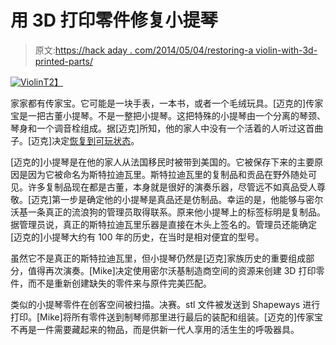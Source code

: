 # 用 3D 打印零件修复小提琴

> 原文:[https://hack aday . com/2014/05/04/restoring-a violin-with-3d-printed-parts/](https://hackaday.com/2014/05/04/restoring-a-violin-with-3d-printed-parts/)

[![Violin](../Images/dbb678e4d5c69e5c5dba3228473ff2bb.png)T2】](http://en.wikipedia.org/wiki/Stradivarius)

家家都有传家宝。它可能是一块手表，一本书，或者一个毛绒玩具。[迈克的]传家宝是一把古董小提琴。不是一整把小提琴。这把特殊的小提琴由一个分离的琴颈、琴身和一个调音栓组成。据[迈克]所知，他的家人中没有一个活着的人听过这首曲子。[迈克]决定[恢复到可玩状态](http://milwaukeemakerspace.org/2014/05/ressusciter-les-mort/)。

[迈克的]小提琴是在他的家人从法国移民时被带到美国的。它被保存下来的主要原因是因为它被命名为斯特拉迪瓦里。斯特拉迪瓦里的复制品和贡品在野外随处可见。许多复制品现在都是古董，本身就是很好的演奏乐器，尽管远不如真品受人尊敬。[迈克]第一步是确定他的小提琴是真品还是仿制品。幸运的是，他能够与密尔沃基一条真正的流浪狗的管理员取得联系。原来他小提琴上的标签标明是复制品。据管理员说，真正的斯特拉迪瓦里乐器是直接在木头上签名的。管理员还能确定[迈克的]小提琴大约有 100 年的历史，在当时是相对便宜的型号。

虽然它不是真正的斯特拉迪瓦里，但小提琴仍然是[迈克]家族历史的重要组成部分，值得再次演奏。[Mike]决定使用密尔沃基制造商空间的资源来创建 3D 打印零件，而不是重新创建缺失的零件来与原件完美匹配。

类似的小提琴零件在创客空间被扫描。决赛。stl 文件被发送到 Shapeways 进行打印。[Mike]将所有零件送到制琴师那里进行最后的装配和组装。[迈克的]传家宝不再是一件需要藏起来的物品，而是供新一代人享用的活生生的呼吸器具。